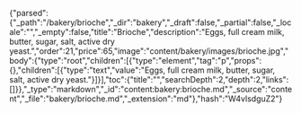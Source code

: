 {"parsed":{"_path":"/bakery/brioche","_dir":"bakery","_draft":false,"_partial":false,"_locale":"","_empty":false,"title":"Brioche","description":"Eggs, full cream milk, butter, sugar, salt, active dry yeast.","order":21,"price":65,"image":"content/bakery/images/brioche.jpg","body":{"type":"root","children":[{"type":"element","tag":"p","props":{},"children":[{"type":"text","value":"Eggs, full cream milk, butter, sugar, salt, active dry yeast."}]}],"toc":{"title":"","searchDepth":2,"depth":2,"links":[]}},"_type":"markdown","_id":"content:bakery:brioche.md","_source":"content","_file":"bakery/brioche.md","_extension":"md"},"hash":"W4vlsdguZ2"}